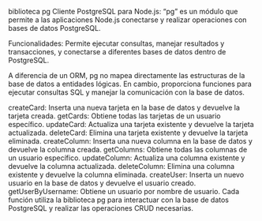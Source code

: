 biblioteca pg 
Cliente PostgreSQL para Node.js: “pg” es un módulo que permite a las aplicaciones Node.js conectarse y realizar operaciones con bases de datos PostgreSQL.

Funcionalidades: Permite ejecutar consultas, manejar resultados y transacciones, y conectarse a diferentes bases de datos dentro de PostgreSQL.

A diferencia de un ORM, pg no mapea directamente las estructuras de la base de datos a entidades lógicas. En cambio, proporciona funciones para ejecutar consultas SQL y manejar la comunicación con la base de datos.


createCard: Inserta una nueva tarjeta en la base de datos y devuelve la tarjeta creada.
getCards: Obtiene todas las tarjetas de un usuario específico.
updateCard: Actualiza una tarjeta existente y devuelve la tarjeta actualizada.
deleteCard: Elimina una tarjeta existente y devuelve la tarjeta eliminada.
createColumn: Inserta una nueva columna en la base de datos y devuelve la columna creada.
getColumns: Obtiene todas las columnas de un usuario específico.
updateColumn: Actualiza una columna existente y devuelve la columna actualizada.
deleteColumn: Elimina una columna existente y devuelve la columna eliminada.
createUser: Inserta un nuevo usuario en la base de datos y devuelve el usuario creado.
getUserByUsername: Obtiene un usuario por nombre de usuario.
Cada función utiliza la biblioteca pg para interactuar con la base de datos PostgreSQL y realizar las operaciones CRUD necesarias.